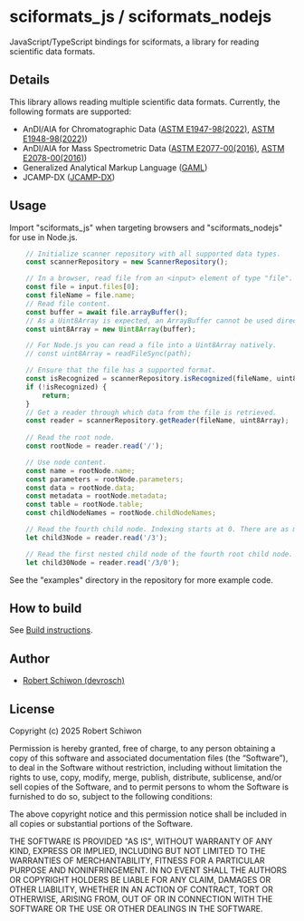 # sciformats_js / sciformats_nodejs

JavaScript/TypeScript bindings for sciformats, a library for reading scientific data formats.

## Details

This library allows reading multiple scientific data formats. Currently, the following formats are supported:
- AnDI/AIA for Chromatographic Data ([ASTM E1947-98(2022)](https://www.astm.org/e1947-98r22.html), [ASTM E1948-98(2022)](https://www.astm.org/e1948-98r22.html))
- AnDI/AIA for Mass Spectrometric Data ([ASTM E2077-00(2016)](https://www.astm.org/e2077-00r16.html), [ASTM E2078-00(2016)](https://www.astm.org/e2078-00r16.html))
- Generalized Analytical Markup Language ([GAML](https://www.gaml.org/))
- JCAMP-DX ([JCAMP-DX](http://www.jcamp-dx.org/))

## Usage

Import "sciformats_js" when targeting browsers and "sciformats_nodejs" for use in Node.js.

```js
    // Initialize scanner repository with all supported data types.
    const scannerRepository = new ScannerRepository();

    // In a browser, read file from an <input> element of type "file".
    const file = input.files[0];
    const fileName = file.name;
    // Read file content.
    const buffer = await file.arrayBuffer();
    // As a Uint8Array is expected, an ArrayBuffer cannot be used directly.
    const uint8Array = new Uint8Array(buffer);

    // For Node.js you can read a file into a Uint8Array natively.
    // const uint8Array = readFileSync(path);

    // Ensure that the file has a supported format.
    const isRecognized = scannerRepository.isRecognized(fileName, uint8Array);
    if (!isRecognized) {
        return;
    }
    // Get a reader through which data from the file is retrieved.
    const reader = scannerRepository.getReader(fileName, uint8Array);
    
    // Read the root node.
    const rootNode = reader.read('/');

    // Use node content.
    const name = rootNode.name;
    const parameters = rootNode.parameters;
    const data = rootNode.data;
    const metadata = rootNode.metadata;
    const table = rootNode.table;
    const childNodeNames = rootNode.childNodeNames;

    // Read the fourth child node. Indexing starts at 0. There are as many child nodes as elements in the child_node_names list.
    let child3Node = reader.read('/3');

    // Read the first nested child node of the fourth root child node.
    let child30Node = reader.read('/3/0');
```

See the "examples" directory in the repository for more example code.

## How to build

See [Build instructions](./BUILD_INSTRUCTIONS.md).

## Author

- [Robert Schiwon (devrosch)](https://github.com/devrosch)

## License

Copyright (c) 2025 Robert Schiwon

Permission is hereby granted, free of charge, to any person obtaining a copy of this software and associated documentation files (the “Software”), to deal in the Software without restriction, including without limitation the rights to use, copy, modify, merge, publish, distribute, sublicense, and/or sell copies of the Software, and to permit persons to whom the Software is furnished to do so, subject to the following conditions:

The above copyright notice and this permission notice shall be included in all copies or substantial portions of the Software.

THE SOFTWARE IS PROVIDED "AS IS", WITHOUT WARRANTY OF ANY KIND, EXPRESS OR IMPLIED, INCLUDING BUT NOT LIMITED TO THE WARRANTIES OF MERCHANTABILITY, FITNESS FOR A PARTICULAR PURPOSE AND NONINFRINGEMENT. IN NO EVENT SHALL THE AUTHORS OR COPYRIGHT HOLDERS BE LIABLE FOR ANY CLAIM, DAMAGES OR OTHER LIABILITY, WHETHER IN AN ACTION OF CONTRACT, TORT OR OTHERWISE, ARISING FROM, OUT OF OR IN CONNECTION WITH THE SOFTWARE OR THE USE OR OTHER DEALINGS IN THE SOFTWARE.

